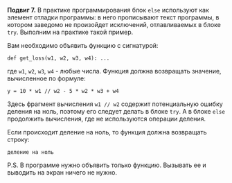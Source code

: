 **Подвиг 7.** В практике программирования блок `else` используют как элемент отладки программы: в него прописывают текст
программы, в котором заведомо не произойдет исключений, отлавливаемых в блоке `try`. Выполним на практике такой пример.

Вам необходимо объявить функцию с сигнатурой:

`def get_loss(w1, w2, w3, w4): ...`

где `w1`, `w2`, `w3`, `w4` - любые числа. Функция должна возвращать значение, вычисленное по формуле:

`y = 10 * w1 // w2 - 5 * w2 * w3 + w4` 

Здесь фрагмент вычисления `w1 // w2` содержит потенциальную ошибку деления на ноль, поэтому его следует делать в
блоке `try`. А в блоке `else` продолжить вычисления, где не используются операции деления.

Если происходит деление на ноль, то функция должна возвращать строку:

`деление на ноль`

P.S. В программе нужно объявить только функцию. Вызывать ее и выводить на экран ничего не нужно.